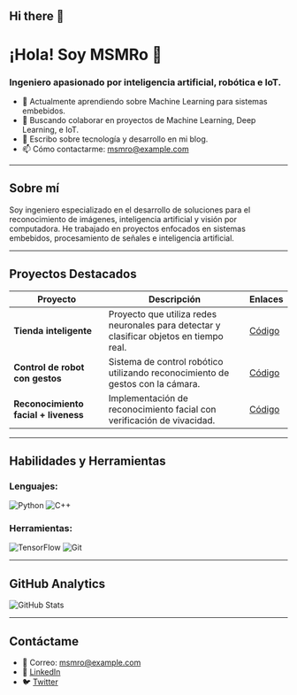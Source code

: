 ## Hi there 👋

<!--
**MSMRo/MSMRo** is a ✨ _special_ ✨ repository because its `README.md` (this file) appears on your GitHub profile.

Here are some ideas to get you started:

- 🔭 I’m currently working on ...
- 🌱 I’m currently learning ...
- 👯 I’m looking to collaborate on ...
- 🤔 I’m looking for help with ...
- 💬 Ask me about ...
- 📫 How to reach me: ...
- 😄 Pronouns: ...
- ⚡ Fun fact: ...
-->


# ¡Hola! Soy MSMRo 👋

### Ingeniero apasionado por inteligencia artificial, robótica e IoT.

- 🌱 Actualmente aprendiendo sobre Machine Learning para sistemas embebidos.
- 👯 Buscando colaborar en proyectos de Machine Learning, Deep Learning, e IoT.
- 📝 Escribo sobre tecnología y desarrollo en mi blog.
- 📫 Cómo contactarme: msmro@example.com

---

## Sobre mí

Soy ingeniero especializado en el desarrollo de soluciones para el reconocimiento de imágenes, inteligencia artificial y visión por computadora. He trabajado en proyectos enfocados en sistemas embebidos, procesamiento de señales e inteligencia artificial.

---

## Proyectos Destacados

| Proyecto | Descripción | Enlaces |
|----------|-------------|---------|
| **Tienda inteligente** | Proyecto que utiliza redes neuronales para detectar y clasificar objetos en tiempo real. | [Código](https://github.com/MSMRo/Tienda-Inteligente) |
| **Control de robot con gestos** | Sistema de control robótico utilizando reconocimiento de gestos con la cámara. | [Código](https://github.com/MSMRo/Control-Robot-Gestos) |
| **Reconocimiento facial + liveness** | Implementación de reconocimiento facial con verificación de vivacidad. | [Código](https://github.com/MSMRo/Reconocimiento-Facial-Liveness) |

---

## Habilidades y Herramientas

### Lenguajes:

![Python](https://img.shields.io/badge/-Python-3776AB?logo=python&logoColor=white&style=flat)
![C++](https://img.shields.io/badge/-C++-00599C?logo=c%2B%2B&logoColor=white&style=flat)

### Herramientas:

![TensorFlow](https://img.shields.io/badge/-TensorFlow-FF6F00?logo=tensorflow&logoColor=white&style=flat)
![Git](https://img.shields.io/badge/-Git-F05032?logo=git&logoColor=white&style=flat)

---

## GitHub Analytics

![GitHub Stats](https://github-readme-stats.vercel.app/api?username=MSMRo&show_icons=true&theme=radical)

---

## Contáctame

- 📧 Correo: msmro@example.com
- 💼 [LinkedIn](https://linkedin.com/in/msmro)
- 🐦 [Twitter](https://twitter.com/msmro)

